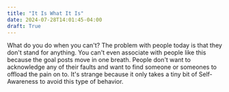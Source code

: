 ```yaml
---
title: "It Is What It Is"
date: 2024-07-28T14:01:45-04:00
draft: True
---
```


What do you do when you can't? The problem with people today is that they don't stand for anything. You can't even associate with people like this because the goal posts move in one breath. People don't want to acknowledge any of their faults and want to find someone or someones to offload the pain on to. It's strange because it only takes a tiny bit of Self-Awareness to avoid this type of behavior.